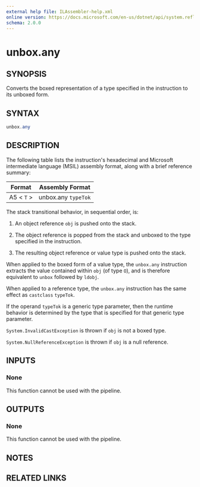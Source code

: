 ```yaml
---
external help file: ILAssembler-help.xml
online version: https://docs.microsoft.com/en-us/dotnet/api/system.reflection.emit.opcodes.unbox_any
schema: 2.0.0
---
```


# unbox.any

## SYNOPSIS

Converts the boxed representation of a type specified in the instruction to its unboxed form.

## SYNTAX

```powershell
unbox.any
```

## DESCRIPTION

The following table lists the instruction's hexadecimal and Microsoft intermediate language (MSIL) assembly format, along with a brief reference summary:

| Format     | Assembly Format     |
| ---------- | ------------------- |
| A5 < `T` > | unbox.any `typeTok` |

 The stack transitional behavior, in sequential order, is:

1.  An object reference `obj` is pushed onto the stack.

2.  The object reference is popped from the stack and unboxed to the type specified in the instruction.

3.  The resulting object reference or value type is pushed onto the stack.

 When applied to the boxed form of a value type, the `unbox.any` instruction extracts the value contained within `obj` (of type `O`), and is therefore equivalent to `unbox` followed by `ldobj`.

 When applied to a reference type, the `unbox.any` instruction has the same effect as `castclass` `typeTok`.

 If the operand `typeTok` is a generic type parameter, then the runtime behavior is determined by the type that is specified for that generic type parameter.

 `System.InvalidCastException` is thrown if `obj` is not a boxed type.

 `System.NullReferenceException` is thrown if `obj` is a null reference.

## INPUTS

### None

This function cannot be used with the pipeline.

## OUTPUTS

### None

This function cannot be used with the pipeline.

## NOTES

## RELATED LINKS
